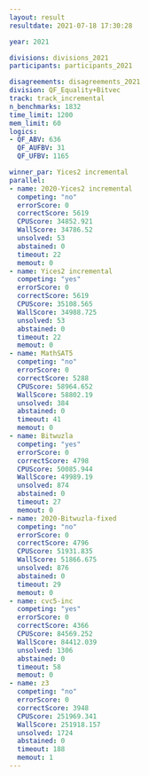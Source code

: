 ```yaml
---
layout: result
resultdate: 2021-07-18 17:30:28

year: 2021

divisions: divisions_2021
participants: participants_2021

disagreements: disagreements_2021
division: QF_Equality+Bitvec
track: track_incremental
n_benchmarks: 1832
time_limit: 1200
mem_limit: 60
logics:
- QF_ABV: 636
  QF_AUFBV: 31
  QF_UFBV: 1165

winner_par: Yices2 incremental
parallel:
- name: 2020-Yices2 incremental
  competing: "no"
  errorScore: 0
  correctScore: 5619
  CPUScore: 34852.921
  WallScore: 34786.52
  unsolved: 53
  abstained: 0
  timeout: 22
  memout: 0
- name: Yices2 incremental
  competing: "yes"
  errorScore: 0
  correctScore: 5619
  CPUScore: 35108.565
  WallScore: 34988.725
  unsolved: 53
  abstained: 0
  timeout: 22
  memout: 0
- name: MathSAT5
  competing: "no"
  errorScore: 0
  correctScore: 5288
  CPUScore: 58964.652
  WallScore: 58802.19
  unsolved: 384
  abstained: 0
  timeout: 41
  memout: 0
- name: Bitwuzla
  competing: "yes"
  errorScore: 0
  correctScore: 4798
  CPUScore: 50085.944
  WallScore: 49989.19
  unsolved: 874
  abstained: 0
  timeout: 27
  memout: 0
- name: 2020-Bitwuzla-fixed
  competing: "no"
  errorScore: 0
  correctScore: 4796
  CPUScore: 51931.835
  WallScore: 51866.675
  unsolved: 876
  abstained: 0
  timeout: 29
  memout: 0
- name: cvc5-inc
  competing: "yes"
  errorScore: 0
  correctScore: 4366
  CPUScore: 84569.252
  WallScore: 84412.039
  unsolved: 1306
  abstained: 0
  timeout: 58
  memout: 0
- name: z3
  competing: "no"
  errorScore: 0
  correctScore: 3948
  CPUScore: 251969.341
  WallScore: 251918.157
  unsolved: 1724
  abstained: 0
  timeout: 188
  memout: 1
---
```

